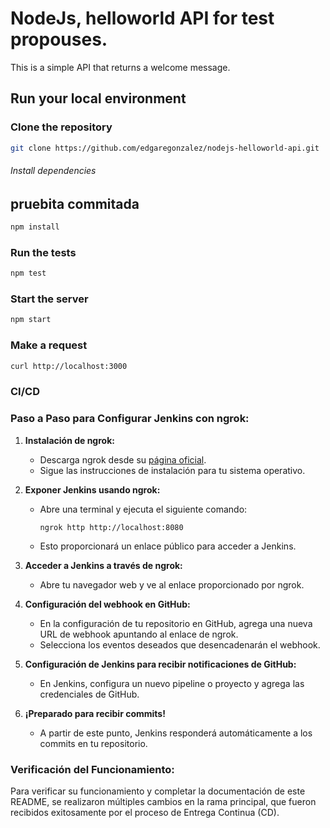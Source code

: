 # NodeJs, helloworld API for test propouses.

This is a simple API that returns a welcome message.

## Run your local environment

### Clone the repository
```bash
git clone https://github.com/edgaregonzalez/nodejs-helloworld-api.git
```

###### Install dependencies 
## pruebita commitada
```bash
npm install
```

### Run the tests
```bash
npm test
```

### Start the server
```bash
npm start
```

### Make a request
```bash
curl http://localhost:3000
```
### CI/CD

### Paso a Paso para Configurar Jenkins con ngrok:

1. **Instalación de ngrok:**
   - Descarga ngrok desde su [página oficial](https://ngrok.com/download).
   - Sigue las instrucciones de instalación para tu sistema operativo.

2. **Exponer Jenkins usando ngrok:**
   - Abre una terminal y ejecuta el siguiente comando:
     ```
     ngrok http http://localhost:8080
     ```
   - Esto proporcionará un enlace público para acceder a Jenkins.

3. **Acceder a Jenkins a través de ngrok:**
   - Abre tu navegador web y ve al enlace proporcionado por ngrok.

4. **Configuración del webhook en GitHub:**
   - En la configuración de tu repositorio en GitHub, agrega una nueva URL de webhook apuntando al enlace de ngrok.
   - Selecciona los eventos deseados que desencadenarán el webhook.

5. **Configuración de Jenkins para recibir notificaciones de GitHub:**
   - En Jenkins, configura un nuevo pipeline o proyecto y agrega las credenciales de GitHub.

6. **¡Preparado para recibir commits!**
   - A partir de este punto, Jenkins responderá automáticamente a los commits en tu repositorio.

### Verificación del Funcionamiento:

Para verificar su funcionamiento y completar la documentación de este README, se realizaron múltiples cambios en la rama principal, que fueron recibidos exitosamente por el proceso de Entrega Continua (CD).
